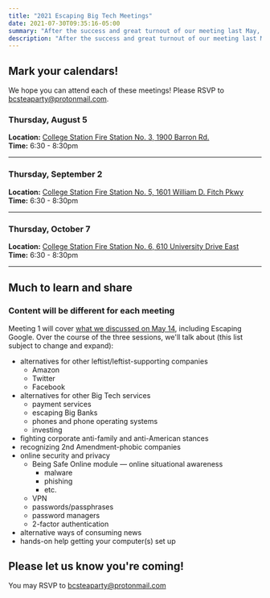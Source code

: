 ```yaml
---
title: "2021 Escaping Big Tech Meetings"
date: 2021-07-30T09:35:16-05:00
summary: "After the success and great turnout of our meeting last May, we're dedicating three separate meetings to the topic of Escaping Big Tech"
description: "After the success and great turnout of our meeting last May, we're dedicating three separate meetings to the topic of Escaping Big Tech"
---
```


## Mark your calendars! 

We hope you can attend each of these meetings! Please RSVP to [bcsteaparty@protonmail.com](mailto:bcsteaparty@protonmail.com).

### <span class="hilite">Thursday, August 5</span>    

**Location:** [College Station Fire Station No. 3, 1900 Barron Rd.](https://cstx.gov/departments___city_hall/fire/fire_stations___facilities)  
**Time:** 6:30 - 8:30pm   

<hr style="margin-block-start: 0.25em;margin-block-end: 0.25em;">

### <span class="hilite">Thursday, September 2</span>   

**Location:** [College Station Fire Station No. 5, 1601 William D. Fitch Pkwy](https://cstx.gov/departments___city_hall/fire/fire_stations___facilities)  
**Time:** 6:30 - 8:30pm 
 
<hr style="margin-block-start: 0.25em;margin-block-end: 0.25em;">

### <span class="hilite">Thursday, October 7</span>    

**Location:** [College Station Fire Station No. 6, 610 University Drive East](https://cstx.gov/departments___city_hall/fire/fire_stations___facilities)  
**Time:** 6:30 - 8:30pm 

<hr style="margin-block-start: 0.25em;margin-block-end: 0.25em;">

## Much to learn and share

### Content will be different for each meeting

Meeting 1 will cover [what we discussed on May 14](https://www.bcsteaparty.com/post/2021-may-big-tech/), including Escaping Google. Over the course of the three sessions, we'll talk about (this list subject to change and expand):

- alternatives for other leftist/leftist-supporting companies
    - Amazon
    - Twitter
    - Facebook
- alternatives for other Big Tech services
    - payment services
    - escaping Big Banks
    - phones and phone operating systems
    - investing
- fighting corporate anti-family and anti-American stances
- recognizing 2nd Amendment-phobic companies
- online security and privacy 
    - Being Safe Online module &mdash; online situational awareness
        - malware
        - phishing
        - etc.
    - VPN
    - passwords/passphrases
    - password managers
    - 2-factor authentication
- alternative ways of consuming news
- hands-on help getting your computer(s) set up

## Please let us know you're coming! 

You may RSVP to [bcsteaparty@protonmail.com](mailto:bcsteaparty@protonmail.com)  

